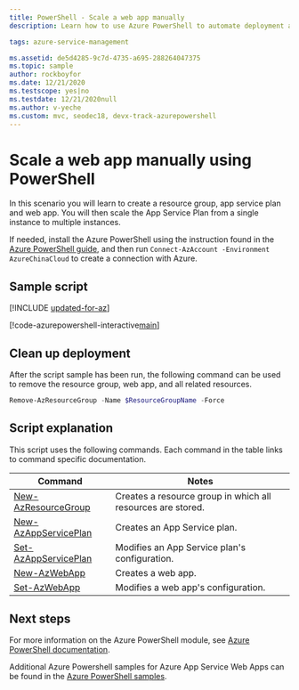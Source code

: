 ```yaml
---
title: PowerShell - Scale a web app manually
description: Learn how to use Azure PowerShell to automate deployment and management of App Service. This sample shows how to scale an app manually.

tags: azure-service-management

ms.assetid: de5d4285-9c7d-4735-a695-288264047375
ms.topic: sample
author: rockboyfor
ms.date: 12/21/2020
ms.testscope: yes|no
ms.testdate: 12/21/2020null
ms.author: v-yeche
ms.custom: mvc, seodec18, devx-track-azurepowershell
---
```


# Scale a web app manually using PowerShell

In this scenario you will learn to create a resource group, app service plan and web app. You will then scale the App Service Plan from a single instance to multiple instances.

If needed, install the Azure PowerShell using the instruction found in the [Azure PowerShell guide](https://docs.microsoft.com/powershell/azure/), and then run `Connect-AzAccount -Environment AzureChinaCloud` to create a connection with Azure.

## Sample script

[!INCLUDE [updated-for-az](../../../includes/updated-for-az.md)]

[!code-azurepowershell-interactive[main](../../../powershell_scripts/app-service/scale-manual/scale-manual.ps1 "Scale a web app manually")]

## Clean up deployment 

After the script sample has been run, the following command can be used to remove the resource group, web app, and all related resources.

```powershell
Remove-AzResourceGroup -Name $ResourceGroupName -Force
```

## Script explanation

This script uses the following commands. Each command in the table links to command specific documentation.

| Command | Notes |
|---|---|
| [New-AzResourceGroup](https://docs.microsoft.com/powershell/module/az.resources/new-azresourcegroup) | Creates a resource group in which all resources are stored. |
| [New-AzAppServicePlan](https://docs.microsoft.com/powershell/module/az.websites/new-azappserviceplan) | Creates an App Service plan. |
| [Set-AzAppServicePlan](https://docs.microsoft.com/powershell/module/az.websites/set-azappserviceplan) | Modifies an App Service plan's configuration. |
| [New-AzWebApp](https://docs.microsoft.com/powershell/module/az.websites/new-azwebapp) | Creates a web app. |
| [Set-AzWebApp](https://docs.microsoft.com/powershell/module/az.websites/set-azwebapp) | Modifies a web app's configuration. |

## Next steps

For more information on the Azure PowerShell module, see [Azure PowerShell documentation](https://docs.microsoft.com/powershell/azure/).

Additional Azure Powershell samples for Azure App Service Web Apps can be found in the [Azure PowerShell samples](../samples-powershell.md).



<!-- Update_Description: new article about powershell scale manual -->
<!--NEW.date: 12/21/2020-->